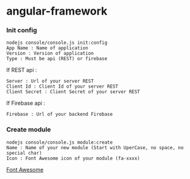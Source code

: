 # angular-framework

### Init config

```
nodejs console/console.js init:config
App Name : Name of application
Version : Version of application
Type : Must be api (REST) or firebase
```

If REST api :

```
Server : Url of your server REST
Client Id : Client Id of your server REST
Client Secret : Client Secret of your server REST
```

If Firebase api :

```
Firebase : Url of your backend Firebase
```

### Create module

```
nodejs console/console.js module:create
Name : Name of your new module (Start with UperCase, no space, no special char)
Icon : Font Awesome icon of your module (fa-xxxx)
```

[Font Awesome](https://fortawesome.github.io/Font-Awesome/icons/)
